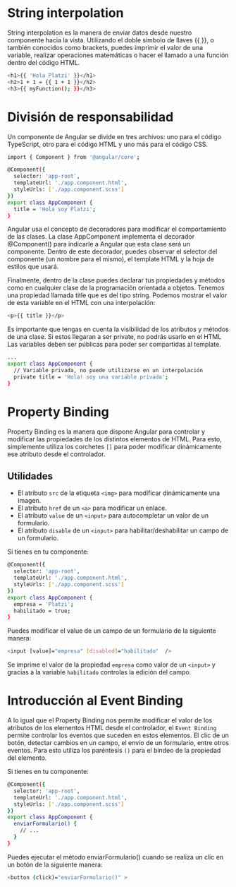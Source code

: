 # String interpolation
String interpolation es la manera de enviar datos desde nuestro componente hacia la vista. Utilizando el doble símbolo de llaves {{ }}, o también conocidos como brackets, puedes imprimir el valor de una variable, realizar operaciones matemáticas o hacer el llamado a una función dentro del código HTML.
```sh
<h1>{{ 'Hola Platzi' }}</h1>
<h2>1 + 1 = {{ 1 + 1 }}</h2>
<h3>{{ myFunction(); }}</h3>
```
# División de responsabilidad
Un componente de Angular se divide en tres archivos: uno para el código TypeScript, otro para el código HTML y uno más para el código CSS.
```sh
import { Component } from '@angular/core';

@Component({
  selector: 'app-root',
  templateUrl: './app.component.html',
  styleUrls: ['./app.component.scss']
})
export class AppComponent {
  title = 'Hola soy Platzi';
}
```
Angular usa el concepto de decoradores para modificar el comportamiento de las clases. La clase AppComponent implementa el decorador @Component() para indicarle a Angular que esta clase será un componente. Dentro de este decorador, puedes observar el selector del componente (un nombre para el mismo), el template HTML y la hoja de estilos que usará.

Finalmente, dentro de la clase puedes declarar tus propiedades y métodos como en cualquier clase de la programación orientada a objetos. Tenemos una propiedad llamada title que es del tipo string. Podemos mostrar el valor de esta variable en el HTML con una interpolación:
```sh
<p>{{ title }}</p>
```
Es importante que tengas en cuenta la visibilidad de los atributos y métodos de una clase. Si estos llegaran a ser private, no podrás usarlo en el HTML Las variables deben ser públicas para poder ser compartidas al template.

```sh
...
export class AppComponent {
  // Variable privada, no puede utilizarse en un interpolación
  private title = 'Hola! soy una variable privada';
}
```

# Property Binding
Property Binding es la manera que dispone Angular para controlar y modificar las propiedades de los distintos elementos de HTML. Para esto, simplemente utiliza los corchetes `[]` para poder modificar dinámicamente ese atributo desde el controlador.

## Utilidades
- El atributo `src` de la etiqueta `<img>` para modificar dinámicamente una imagen.
- El atributo `href` de un `<a>` para modificar un enlace.
- El atributo `value` de un `<input>` para autocompletar un valor de un formulario.
- El atributo `disable` de un `<input>` para habilitar/deshabilitar un campo de un formulario.


Si tienes en tu componente:
```sh
@Component({
  selector: 'app-root',
  templateUrl: './app.component.html',
  styleUrls: ['./app.component.scss']
})
export class AppComponent {
  empresa = 'Platzi';
  habilitado = true;
}
```
Puedes modificar el value de un campo de un formulario de la siguiente manera:
```sh
<input [value]="empresa" [disabled]="habilitado"  />
```
Se imprime el valor de la propiedad `empresa` como valor de un `<input>` y gracias a la variable `habilitado` controlas la edición del campo.


# Introducción al Event Binding

A lo igual que el Property Binding nos permite modificar el valor de los atributos de los elementos HTML desde el controlador, el `Event Binding` permite controlar los eventos que suceden en estos elementos. El clic de un botón, detectar cambios en un campo, el envío de un formulario, entre otros eventos. Para esto utiliza los paréntesis `()` para el bindeo de la propiedad del elemento.

Si tienes en tu componente:
```sh
@Component({
  selector: 'app-root',
  templateUrl: './app.component.html',
  styleUrls: ['./app.component.scss']
})
export class AppComponent {
  enviarFormulario() {
    // ...
  }
}
```
Puedes ejecutar el método enviarFormulario() cuando se realiza un clic en un botón de la siguiente manera:
```sh
<button (click)="enviarFormulario()" >
```
